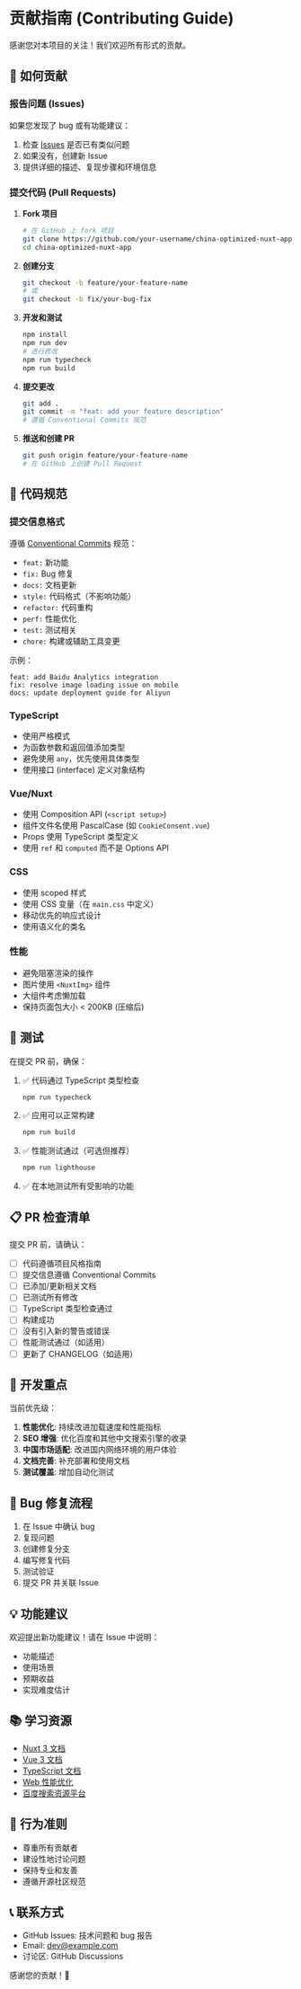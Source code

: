 # 贡献指南 (Contributing Guide)

感谢您对本项目的关注！我们欢迎所有形式的贡献。

## 🤝 如何贡献

### 报告问题 (Issues)

如果您发现了 bug 或有功能建议：

1. 检查 [Issues](https://github.com/yourusername/china-optimized-nuxt-app/issues) 是否已有类似问题
2. 如果没有，创建新 Issue
3. 提供详细的描述、复现步骤和环境信息

### 提交代码 (Pull Requests)

1. **Fork 项目**
   ```bash
   # 在 GitHub 上 fork 项目
   git clone https://github.com/your-username/china-optimized-nuxt-app.git
   cd china-optimized-nuxt-app
   ```

2. **创建分支**
   ```bash
   git checkout -b feature/your-feature-name
   # 或
   git checkout -b fix/your-bug-fix
   ```

3. **开发和测试**
   ```bash
   npm install
   npm run dev
   # 进行修改
   npm run typecheck
   npm run build
   ```

4. **提交更改**
   ```bash
   git add .
   git commit -m "feat: add your feature description"
   # 遵循 Conventional Commits 规范
   ```

5. **推送和创建 PR**
   ```bash
   git push origin feature/your-feature-name
   # 在 GitHub 上创建 Pull Request
   ```

## 📝 代码规范

### 提交信息格式

遵循 [Conventional Commits](https://www.conventionalcommits.org/) 规范：

- `feat:` 新功能
- `fix:` Bug 修复
- `docs:` 文档更新
- `style:` 代码格式（不影响功能）
- `refactor:` 代码重构
- `perf:` 性能优化
- `test:` 测试相关
- `chore:` 构建或辅助工具变更

示例：
```
feat: add Baidu Analytics integration
fix: resolve image loading issue on mobile
docs: update deployment guide for Aliyun
```

### TypeScript

- 使用严格模式
- 为函数参数和返回值添加类型
- 避免使用 `any`，优先使用具体类型
- 使用接口 (interface) 定义对象结构

### Vue/Nuxt

- 使用 Composition API (`<script setup>`)
- 组件文件名使用 PascalCase (如 `CookieConsent.vue`)
- Props 使用 TypeScript 类型定义
- 使用 `ref` 和 `computed` 而不是 Options API

### CSS

- 使用 scoped 样式
- 使用 CSS 变量（在 `main.css` 中定义）
- 移动优先的响应式设计
- 使用语义化的类名

### 性能

- 避免阻塞渲染的操作
- 图片使用 `<NuxtImg>` 组件
- 大组件考虑懒加载
- 保持页面包大小 < 200KB (压缩后)

## 🧪 测试

在提交 PR 前，确保：

1. ✅ 代码通过 TypeScript 类型检查
   ```bash
   npm run typecheck
   ```

2. ✅ 应用可以正常构建
   ```bash
   npm run build
   ```

3. ✅ 性能测试通过（可选但推荐）
   ```bash
   npm run lighthouse
   ```

4. ✅ 在本地测试所有受影响的功能

## 📋 PR 检查清单

提交 PR 前，请确认：

- [ ] 代码遵循项目风格指南
- [ ] 提交信息遵循 Conventional Commits
- [ ] 已添加/更新相关文档
- [ ] 已测试所有修改
- [ ] TypeScript 类型检查通过
- [ ] 构建成功
- [ ] 没有引入新的警告或错误
- [ ] 性能测试通过（如适用）
- [ ] 更新了 CHANGELOG（如适用）

## 🎯 开发重点

当前优先级：

1. **性能优化**: 持续改进加载速度和性能指标
2. **SEO 增强**: 优化百度和其他中文搜索引擎的收录
3. **中国市场适配**: 改进国内网络环境的用户体验
4. **文档完善**: 补充部署和使用文档
5. **测试覆盖**: 增加自动化测试

## 🐛 Bug 修复流程

1. 在 Issue 中确认 bug
2. 复现问题
3. 创建修复分支
4. 编写修复代码
5. 测试验证
6. 提交 PR 并关联 Issue

## 💡 功能建议

欢迎提出新功能建议！请在 Issue 中说明：

- 功能描述
- 使用场景
- 预期收益
- 实现难度估计

## 📚 学习资源

- [Nuxt 3 文档](https://nuxt.com/)
- [Vue 3 文档](https://vuejs.org/)
- [TypeScript 文档](https://www.typescriptlang.org/)
- [Web 性能优化](https://web.dev/performance/)
- [百度搜索资源平台](https://ziyuan.baidu.com/)

## 🙏 行为准则

- 尊重所有贡献者
- 建设性地讨论问题
- 保持专业和友善
- 遵循开源社区规范

## 📞 联系方式

- GitHub Issues: 技术问题和 bug 报告
- Email: dev@example.com
- 讨论区: GitHub Discussions

感谢您的贡献！🎉
